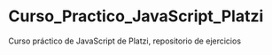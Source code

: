 # Curso_Practico_JavaScript_Platzi
Curso práctico de JavaScript de Platzi, repositorio de ejercicios
